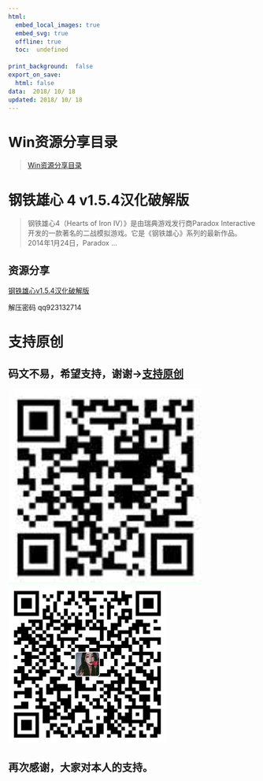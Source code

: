 ```yaml
---
html:
  embed_local_images: true
  embed_svg: true
  offline: true
  toc:  undefined

print_background:  false
export_on_save:
  html: false
data:  2018/ 10/ 18
updated: 2018/ 10/ 18
---
```


# Win资源分享目录

> [Win资源分享目录](https://blog.csdn.net/qq923132714/article/details/83108491 "Win资源分享目录")


# 钢铁雄心 4 v1.5.4汉化破解版
> 钢铁雄心4（Hearts of Iron IV）》是由瑞典游戏发行商Paradox Interactive开发的一款著名的二战模拟游戏。它是《钢铁雄心》系列的最新作品。2014年1月24日，Paradox ...

## 资源分享

[钢铁雄心v1.5.4汉化破解版](http://u16848854.ctfile.net/fs/16848854-315415438 "钢铁雄心v1.5.4汉化破解版")

解压密码 qq923132714

# 支持原创
## 码文不易，希望支持，谢谢->**[支持原创](http://blog.csdn.net/qq923132714/article/details/79399145)**
![微信支付](https://raw.githubusercontent.com/923132714/my_picture/master/blog/support/weixin.png)![微信支付](https://raw.githubusercontent.com/923132714/my_picture/master/blog/support/支付宝.png)
## 再次感谢，大家对本人的支持。

